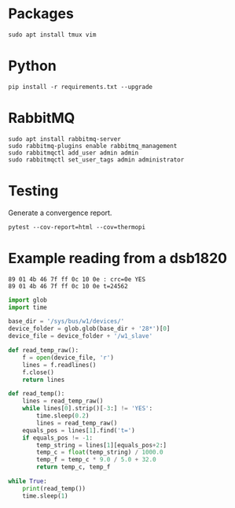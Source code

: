 # Packages

```shell
sudo apt install tmux vim
```

# Python

```shell
pip install -r requirements.txt --upgrade
```

# RabbitMQ

```shell
sudo apt install rabbitmq-server
sudo rabbitmq-plugins enable rabbitmq_management
sudo rabbitmqctl add_user admin admin
sudo rabbitmqctl set_user_tags admin administrator
```

# Testing

Generate a convergence report.

```shell script
pytest --cov-report=html --cov=thermopi
```

# Example reading from a dsb1820

```
89 01 4b 46 7f ff 0c 10 0e : crc=0e YES
89 01 4b 46 7f ff 0c 10 0e t=24562
```

```python
import glob
import time

base_dir = '/sys/bus/w1/devices/'
device_folder = glob.glob(base_dir + '28*')[0]
device_file = device_folder + '/w1_slave'

def read_temp_raw():
    f = open(device_file, 'r')
    lines = f.readlines()
    f.close()
    return lines

def read_temp():
    lines = read_temp_raw()
    while lines[0].strip()[-3:] != 'YES':
        time.sleep(0.2)
        lines = read_temp_raw()
    equals_pos = lines[1].find('t=')
    if equals_pos != -1:
        temp_string = lines[1][equals_pos+2:]
        temp_c = float(temp_string) / 1000.0
        temp_f = temp_c * 9.0 / 5.0 + 32.0
        return temp_c, temp_f

while True:
    print(read_temp())
    time.sleep(1)
```
